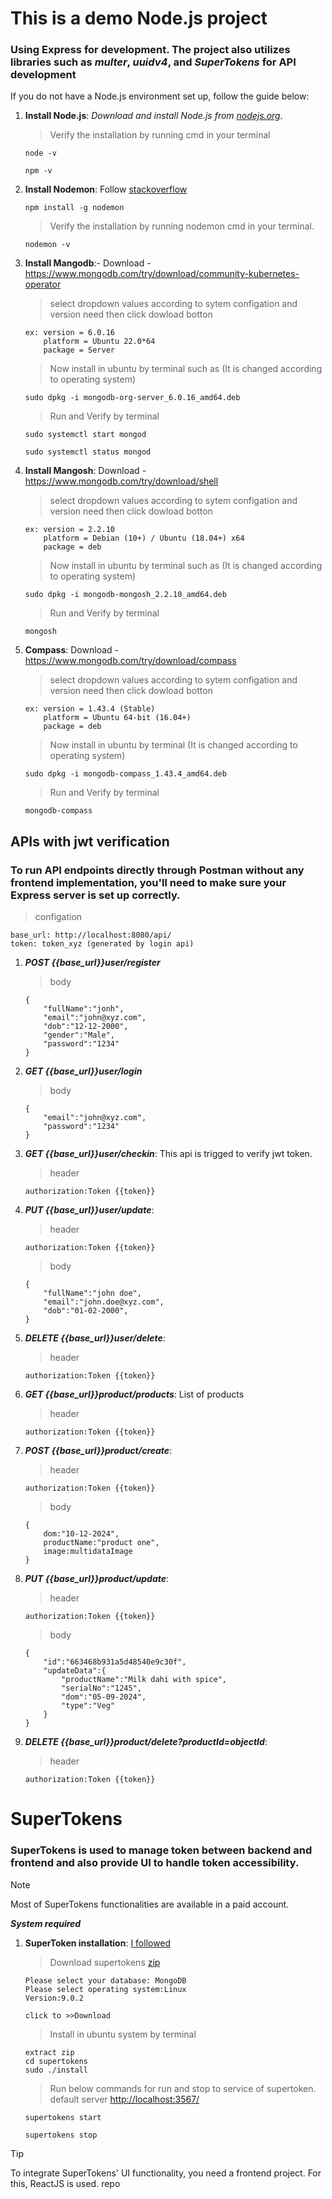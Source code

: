 # This is a demo Node.js project #
### Using Express for development. The project also utilizes libraries such as *multer*, *uuidv4*, and *SuperTokens* for API development

If you do not have a Node.js environment set up, follow the guide below:

1) **Install Node.js**:
  *Download and install Node.js from [nodejs.org](https://nodejs.org/en)*.
     >Verify the installation by running cmd in your terminal
     ```
     node -v
     ```
     ```
     npm -v
     ```

3) **Install Nodemon**: 
   Follow [stackoverflow](https://stackoverflow.com/questions/17975999/i-can%C2%B4t-install-nodemon-globally-nodemon-not-recognized)
      
      ```
      npm install -g nodemon
      ``` 

      >Verify the installation by running nodemon cmd in your terminal.
      ```
      nodemon -v
      ```

5) **Install Mangodb**:- 
   Download - https://www.mongodb.com/try/download/community-kubernetes-operator
  
   > select dropdown values according to sytem configation and version need then click dowload botton
    ```
    ex: version = 6.0.16
        platform = Ubuntu 22.0*64
        package = Server
    ```

    > Now install in ubuntu by terminal such as (It is changed according to operating system)

     ```
     sudo dpkg -i mongodb-org-server_6.0.16_amd64.deb
     ```
    > Run and Verify by terminal
     ```
     sudo systemctl start mongod
     ```
     ```
     sudo systemctl status mongod
     ```


7) **Install Mangosh**: 
   Download - https://www.mongodb.com/try/download/shell

   > select dropdown values according to sytem configation and version need then click dowload botton
    ```
    ex: version = 2.2.10
        platform = Debian (10+) / Ubuntu (18.04+) x64
        package = deb
    ```

    > Now install in ubuntu by terminal such as (It is changed according to operating system)

     ```
     sudo dpkg -i mongodb-mongosh_2.2.10_amd64.deb
     ```

     > Run and Verify by terminal
     ```
     mongosh
     ```

 9) **Compass**: 
    Download - https://www.mongodb.com/try/download/compass
    
    > select dropdown values according to sytem configation and version need then click dowload botton
    ```
    ex: version = 1.43.4 (Stable)
        platform = Ubuntu 64-bit (16.04+)
        package = deb
    ```
    > Now install in ubuntu by terminal (It is changed according to operating system)

     ```
     sudo dpkg -i mongodb-compass_1.43.4_amd64.deb
     ```

     > Run and Verify by terminal
     ```
     mongodb-compass
     ```

## APIs with jwt verification ##

### To run API endpoints directly through Postman without any frontend implementation, you'll need to make sure your Express server is set up correctly. ###


 >configation
```
base_url: http://localhost:8080/api/
token: token_xyz (generated by login api)
```

 1) ***POST {{base_url}}user/register***
    >body
    ```
    {
        "fullName":"jonh",
        "email":"john@xyz.com",
        "dob":"12-12-2000",
        "gender":"Male",
        "password":"1234"
    }
    ```

 
 2) ***GET {{base_url}}user/login***
    >body
    ``` 
    {
        "email":"john@xyz.com",
        "password":"1234"
    }
    ```

 
 3) ***GET {{base_url}}user/checkin***:
    This api is trigged to verify jwt token.
    
    >header
    ```
    authorization:Token {{token}}
    ```

 
 4) ***PUT {{base_url}}user/update***:
     
    >header
    
    ```
    authorization:Token {{token}}
    ```

    >body
    ```
    {
        "fullName":"john doe",
        "email":"john.doe@xyz.com",
        "dob":"01-02-2000",
    }
    ```

 
 5) ***DELETE {{base_url}}user/delete***:
     
    >header
    
    ```
    authorization:Token {{token}}
    ```

 
 6) ***GET {{base_url}}product/products***:
    List of products
     
    >header
    
    ```
    authorization:Token {{token}}
    ```


 7) ***POST {{base_url}}product/create***:
     
    >header
    
    ```
    authorization:Token {{token}}
    ```

    >body
    ```
    {
        dom:"10-12-2024",
        productName:"product one",
        image:multidataImage
    }
    ```

 
 8) ***PUT {{base_url}}product/update***:
     
    >header
    
    ```
    authorization:Token {{token}}
    ```

    >body
    ```
    {
        "id":"663468b931a5d48540e9c30f",
        "updateData":{
            "productName":"Milk dahi with spice",
            "serialNo":"1245",
            "dom":"05-09-2024",
            "type":"Veg"
        }
    }
    ```


  9) ***DELETE {{base_url}}product/delete?productId=objectId***:
     
     >header
     
     ```
     authorization:Token {{token}}
     ```


# SuperTokens #
### SuperTokens is used to manage token between backend and frontend and also provide UI to handle token accessibility. ###

> [!NOTE]
> Most of SuperTokens functionalities are available in a paid account.

***System required***

  1) **SuperToken installation**: [I followed](https://supertokens.com/docs/thirdpartyemailpassword/pre-built-ui/setup/core/without-docker)
     >Download supertokens [zip](https://supertokens.com/use-oss)

     ``` 
     Please select your database: MongoDB
     Please select operating system:Linux
     Version:9.0.2
 
     click to >>Download
     ```

     >Install in ubuntu system by terminal

     ``` 
     extract zip
     cd supertokens
     sudo ./install
     ```
    
     >Run below commands for run and stop to service of supertoken.
     >default server [http://localhost:3567/](http://localhost:3567/)
     
     ```
     supertokens start
     ```
     ```     
     supertokens stop
     ```
   > [!TIP]
   > To integrate SuperTokens' UI functionality, you need a frontend project. For this, ReactJS is used. repo  
